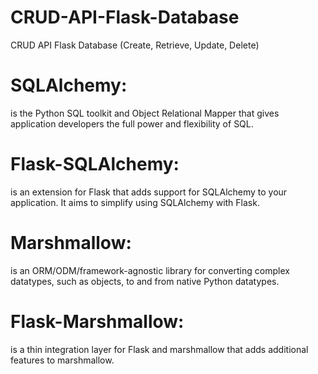 # CRUD-API-Flask-Database

CRUD API Flask Database (Create, Retrieve, Update, Delete)

# SQLAlchemy:
is the Python SQL toolkit and Object Relational Mapper that gives application developers the full power and flexibility of SQL.

# Flask-SQLAlchemy:
is an extension for Flask that adds support for SQLAlchemy to your application. It aims to simplify using SQLAlchemy with Flask.
 
 # Marshmallow:
 is an ORM/ODM/framework-agnostic library for converting complex datatypes, such as objects, to and from native Python datatypes.
 
 # Flask-Marshmallow:
 is a thin integration layer for Flask and marshmallow that adds additional features to marshmallow.

